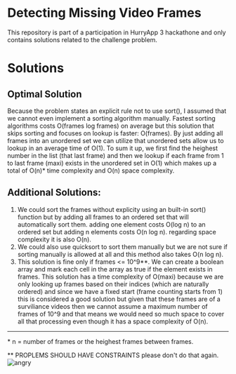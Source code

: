 # Detecting Missing Video Frames
This repository is part of a participation in HurryApp 3 hackathone and only contains solutions related to the challenge problem.
# Solutions 
## Optimal Solution
Because the problem states an explicit rule not to use sort(), I assumed that we cannot even implement a sorting algorithm manually. Fastest sorting algorithms costs O(frames log frames) on average but this solution that skips sorting and focuses on lookup is faster: O(frames). By just adding all frames into an unordered set we can utilize that unordered sets allow us to lookup in an average time of O(1). To sum it up, we first find the heighest number in the list (that last frame) and then we lookup if each frame from 1 to last frame (maxi) exists in the unordered set in O(1) which makes up a total of O(n)* time complexity and O(n) space complexity.

## Additional Solutions:
1. We could sort the frames without explicity using an built-in sort() function but by adding all frames to an ordered set that will automatically sort them. adding one element costs O(log n) to an ordered set but adding n elements costs O(n log n). regarding space complexity it is also O(n).
2. We could also use quicksort to sort them manually but we are not sure if sorting manually is allowed at all and this method also takes O(n log n).
3. This solution is fine only if frames <= 10^9**. We can create a boolean array and mark each cell in the array as true if the element exists in frames. This solution has a time complexity of O(maxi) because we are only looking up frames based on their indices (which are naturally ordered) and since we have a fixed start (frame counting starts from 1) this is considered a good solution but given that these frames are of a surviliance videos then we cannot assume a maximum number of frames of 10^9 and that means we would need so much space to cover all that processing even though it has a space complexity of O(n).
---
\* n = number of frames or the heighest frames between frames.

** PROPLEMS SHOULD HAVE CONSTRAINTS please don't do that again.
![angry](https://media3.giphy.com/media/v1.Y2lkPTc5MGI3NjExYmJzZWt6MGRzOWw2eTg2dW03aXQ4dDU5ang2bGViemg3ZTh0ZnVyZyZlcD12MV9pbnRlcm5hbF9naWZfYnlfaWQmY3Q9Zw/l1J9u3TZfpmeDLkD6/giphy.gif)
